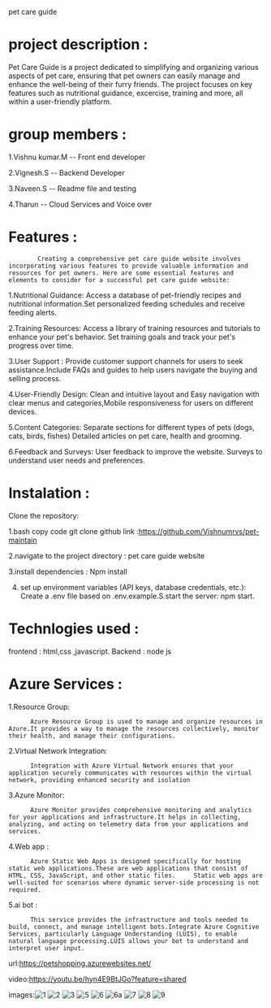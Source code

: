 pet care guide 

# project description :
 
Pet Care Guide is a project dedicated to simplifying and organizing various aspects of pet care, ensuring that pet owners can easily manage and enhance the well-being of their furry friends. The project focuses on key features such as nutritional guidance, excercise, training  and more, all within a user-friendly platform.

# group members :
 
 1.Vishnu kumar.M -- Front end developer
 
 2.Vignesh.S -- Backend Developer
 
 3.Naveen.S -- Readme file and testing 
 
 4.Tharun -- Cloud Services and Voice over
 
# Features :
            Creating a comprehensive pet care guide website involves incorporating various features to provide valuable information and resources for pet owners. Here are some essential features and elements to consider for a successful pet care guide website:

 1.Nutritional Guidance: Access a database of pet-friendly recipes and nutritional information.Set personalized feeding schedules and receive feeding alerts.
 
 2.Training Resources: Access a library of training resources and tutorials to enhance your pet's behavior. Set training goals and track your pet's progress over time.
 
 3.User Support : Provide customer support channels for users to seek assistance.Include FAQs and guides to help users navigate the buying and selling process.

 4.User-Friendly Design: Clean and intuitive layout and Easy navigation with clear menus and categories,Mobile responsiveness for users on different devices.

 5.Content Categories: Separate sections for different types of pets (dogs, cats, birds, fishes) Detailed articles on pet care, health and grooming. 

 6.Feedback and Surveys: User feedback  to improve the website. Surveys to understand user needs and preferences.

# Instalation :
 
 Clone the repository:
 
1.bash copy code git clone github link :https://github.com/Vishnumrvs/pet-maintain

2.navigate to the project directory : pet care guide website

3.install dependencies : Npm install

4. set up environment variables  (API keys, database credentials, etc.): Create a .env file based on .env.example.S.start the server: npm start.

# Technlogies used :
  frontend : html,css ,javascript. 
  Backend : node js

# Azure Services :

1.Resource Group:
          
          Azure Resource Group is used to manage and organize resources in Azure.It provides a way to manage the resources collectively, monitor their health, and manage their configurations.

2.Virtual Network Integration: 
          
          Integration with Azure Virtual Network ensures that your application securely communicates with resources within the virtual network, providing enhanced security and isolation

3.Azure Monitor:
          
          Azure Monitor provides comprehensive monitoring and analytics for your applications and infrastructure.It helps in collecting, analyzing, and acting on telemetry data from your applications and services.

4.Web app :
          
          Azure Static Web Apps is designed specifically for hosting static web applications.These are web applications that consist of HTML, CSS, JavaScript, and other static files.     Static web apps are well-suited for scenarios where dynamic server-side processing is not required.

5.ai bot :
          
          This service provides the infrastructure and tools needed to build, connect, and manage intelligent bots.Integrate Azure Cognitive Services, particularly Language Understanding (LUIS), to enable natural language processing.LUIS allows your bot to understand and interpret user input.

url:https://petshopping.azurewebsites.net/

video:https://youtu.be/hyn4E9BtJGo?feature=shared

images:![1](https://github.com/Vishnumrvs/pet-maintain/assets/149359909/3df43b15-7e14-4347-8241-a65e4505d147)
![2](https://github.com/Vishnumrvs/pet-maintain/assets/149359909/258db5ac-3c02-4295-b412-c0243629543e)
![3](https://github.com/Vishnumrvs/pet-maintain/assets/149359909/c956244d-ba54-4a2a-9f1b-8e1ce3d12d59)
![5](https://github.com/Vishnumrvs/pet-maintain/assets/149359909/6e85fa28-7596-48bc-a235-4eb52b9c7f88)
![6](https://github.com/Vishnumrvs/pet-maintain/assets/149359909/31bd13b4-68e0-4475-b2c5-6eed39eddf52)
![6a](https://github.com/Vishnumrvs/pet-maintain/assets/149359909/5925b48e-4812-4859-ae90-57ecf1b31b2e)
![7](https://github.com/Vishnumrvs/pet-maintain/assets/149359909/cec9e792-8483-4068-b146-2c745d714e26)
![8](https://github.com/Vishnumrvs/pet-maintain/assets/149359909/b8f2b4fb-7687-4223-8d07-a3cadc5ec0c6)
![9](https://github.com/Vishnumrvs/pet-maintain/assets/149359909/b236c133-d3b5-4e8f-ad9b-cece17f1bf36)



